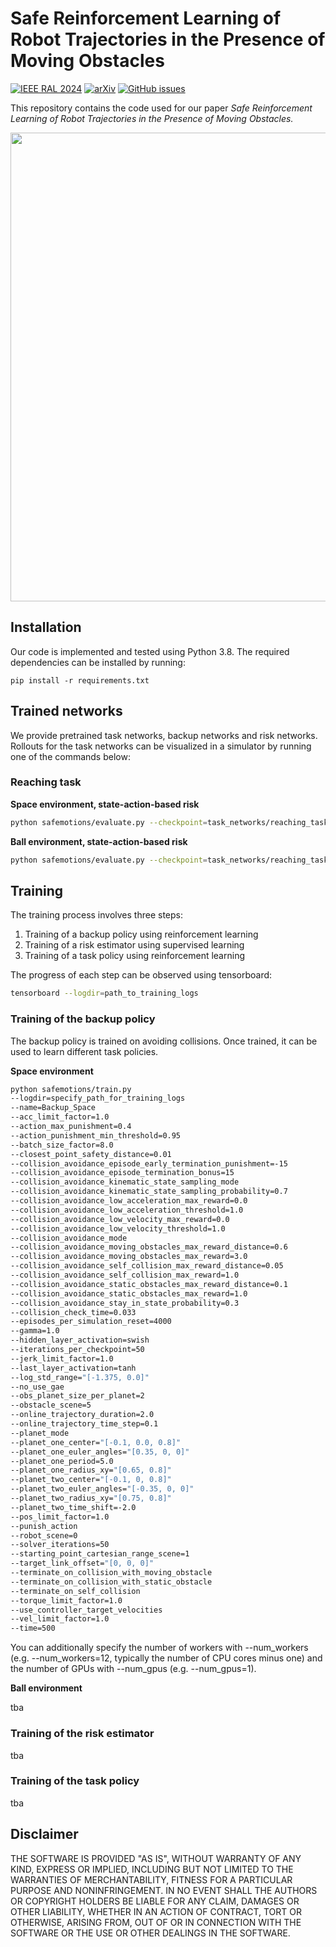 # Safe Reinforcement Learning of Robot Trajectories in the Presence of Moving Obstacles 
[![IEEE RAL 2024](https://img.shields.io/badge/IEEE_RAL-2024-%3C%3E)](https://ieeexplore.ieee.org/document/10738380)
[![arXiv](https://img.shields.io/badge/arXiv-2411.05784-B31B1B)](https://arxiv.org/abs/2411.05784)
[![GitHub issues](https://img.shields.io/github/issues/translearn/safemotionsRisk)](https://github.com/translearn/safeMotionsRisk/issues/)<br>

This repository contains the code used for our paper *Safe Reinforcement Learning of Robot Trajectories in the Presence of Moving Obstacles.*

<div align='center'>
    <img src="https://github.com/user-attachments/assets/c20f450c-15f8-4639-ab85-7663688cb9e7" width="750"/>
</div>

## Installation

Our code is implemented and tested using Python 3.8. The required dependencies can be installed by running:

    pip install -r requirements.txt


## Trained networks 

We provide pretrained task networks, backup networks and risk networks. \
Rollouts for the task networks can be visualized in a simulator by running one of the commands below:  


### Reaching task

**Space environment, state-action-based risk**


```bash
python safemotions/evaluate.py --checkpoint=task_networks/reaching_task/space/state_action --no_exploration --visualize_risk --use_gui
```

**Ball environment, state-action-based risk**



```bash
python safemotions/evaluate.py --checkpoint=task_networks/reaching_task/ball/state_action --no_exploration --visualize_risk --use_gui
```

## Training

The training process involves three steps:

1. Training of a backup policy using reinforcement learning
2. Training of a risk estimator using supervised learning
3. Training of a task policy using reinforcement learning

The progress of each step can be observed using tensorboard:

```bash
tensorboard --logdir=path_to_training_logs
```

### Training of the backup policy

The backup policy is trained on avoiding collisions. Once trained, it can be used to learn different task policies. 

**Space environment**

```bash
python safemotions/train.py 
--logdir=specify_path_for_training_logs
--name=Backup_Space
--acc_limit_factor=1.0 
--action_max_punishment=0.4 
--action_punishment_min_threshold=0.95 
--batch_size_factor=8.0 
--closest_point_safety_distance=0.01 
--collision_avoidance_episode_early_termination_punishment=-15 
--collision_avoidance_episode_termination_bonus=15 
--collision_avoidance_kinematic_state_sampling_mode 
--collision_avoidance_kinematic_state_sampling_probability=0.7 
--collision_avoidance_low_acceleration_max_reward=0.0 
--collision_avoidance_low_acceleration_threshold=1.0 
--collision_avoidance_low_velocity_max_reward=0.0 
--collision_avoidance_low_velocity_threshold=1.0 
--collision_avoidance_mode 
--collision_avoidance_moving_obstacles_max_reward_distance=0.6 
--collision_avoidance_moving_obstacles_max_reward=3.0 
--collision_avoidance_self_collision_max_reward_distance=0.05 
--collision_avoidance_self_collision_max_reward=1.0 
--collision_avoidance_static_obstacles_max_reward_distance=0.1 
--collision_avoidance_static_obstacles_max_reward=1.0 
--collision_avoidance_stay_in_state_probability=0.3 
--collision_check_time=0.033  
--episodes_per_simulation_reset=4000 
--gamma=1.0 
--hidden_layer_activation=swish 
--iterations_per_checkpoint=50 
--jerk_limit_factor=1.0 
--last_layer_activation=tanh 
--log_std_range="[-1.375, 0.0]" 
--no_use_gae 
--obs_planet_size_per_planet=2 
--obstacle_scene=5 
--online_trajectory_duration=2.0 
--online_trajectory_time_step=0.1 
--planet_mode 
--planet_one_center="[-0.1, 0.0, 0.8]" 
--planet_one_euler_angles="[0.35, 0, 0]" 
--planet_one_period=5.0 
--planet_one_radius_xy="[0.65, 0.8]" 
--planet_two_center="[-0.1, 0, 0.8]" 
--planet_two_euler_angles="[-0.35, 0, 0]" 
--planet_two_radius_xy="[0.75, 0.8]" 
--planet_two_time_shift=-2.0 
--pos_limit_factor=1.0 
--punish_action 
--robot_scene=0 
--solver_iterations=50 
--starting_point_cartesian_range_scene=1 
--target_link_offset="[0, 0, 0]" 
--terminate_on_collision_with_moving_obstacle 
--terminate_on_collision_with_static_obstacle 
--terminate_on_self_collision 
--torque_limit_factor=1.0 
--use_controller_target_velocities 
--vel_limit_factor=1.0 
--time=500 
```

You can additionally specify the number of workers with --num_workers (e.g. --num_workers=12, typically the number of CPU cores minus one) and the number of GPUs with --num_gpus (e.g. --num_gpus=1).

**Ball environment**

tba

### Training of the risk estimator

tba

### Training of the task policy

tba


## Disclaimer

THE SOFTWARE IS PROVIDED "AS IS", WITHOUT WARRANTY OF ANY KIND, EXPRESS OR IMPLIED, INCLUDING BUT NOT LIMITED TO THE WARRANTIES OF MERCHANTABILITY, FITNESS FOR A PARTICULAR PURPOSE AND NONINFRINGEMENT. IN NO EVENT SHALL THE AUTHORS OR COPYRIGHT HOLDERS BE LIABLE FOR ANY CLAIM, DAMAGES OR OTHER LIABILITY, WHETHER IN AN ACTION OF CONTRACT, TORT OR OTHERWISE, ARISING FROM, OUT OF OR IN CONNECTION WITH THE SOFTWARE OR THE USE OR OTHER DEALINGS IN THE SOFTWARE.
